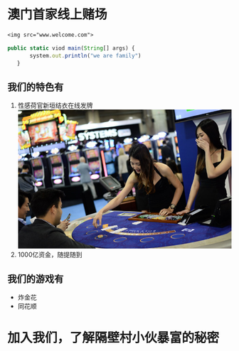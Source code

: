 # 澳门首家线上赌场
    <img src="www.welcome.com">
 ```javascript
 public static viod main(String[] args) {
        system.out.println("we are family")
    }
 ```
## 我们的特色有
 1. 性感荷官新垣结衣在线发牌 ![在线发牌](1.png)
 2. 1000亿资金，随提随到
## 我们的游戏有
 * 炸金花
 * 同花顺
 
 # 加入我们，了解隔壁村小伙暴富的秘密
